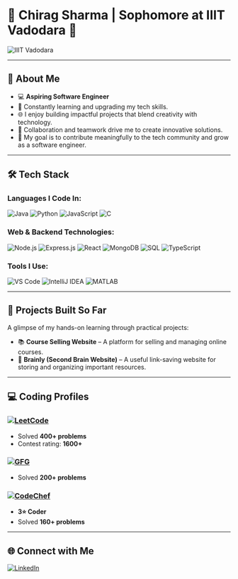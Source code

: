 # 🌟 Chirag Sharma | Sophomore at IIIT Vadodara 🌟 
![IIIT Vadodara](https://img.shields.io/badge/IIIT-Vadodara-blue?style=flat-square)  

---

## 🚀 About Me     
- 💻 **Aspiring Software Engineer**               
- 🌱 Constantly learning and upgrading my tech skills.                       
- 🌐 I enjoy building impactful projects that blend creativity with technology.            
- 🌟 Collaboration and teamwork drive me to create innovative solutions. 
- 🎯 My goal is to contribute meaningfully to the tech community and grow as a software engineer.                 

---

## 🛠️ Tech Stack                                       

### Languages I Code In:  
![Java](https://img.shields.io/badge/Java-ED8B00?style=for-the-badge&logo=java&logoColor=white)  ![Python](https://img.shields.io/badge/Python-3776AB?style=for-the-badge&logo=python&logoColor=white)  ![JavaScript](https://img.shields.io/badge/JavaScript-F7DF1E?style=for-the-badge&logo=javascript&logoColor=black) ![C](https://img.shields.io/badge/C-00599C?style=for-the-badge&logo=c&logoColor=white)  

### Web & Backend Technologies:  
![Node.js](https://img.shields.io/badge/Node.js-43853D?style=for-the-badge&logo=node.js&logoColor=white)  ![Express.js](https://img.shields.io/badge/Express.js-404D59?style=for-the-badge)  ![React](https://img.shields.io/badge/React-61DAFB?style=for-the-badge&logo=react&logoColor=black)  ![MongoDB](https://img.shields.io/badge/MongoDB-4EA94B?style=for-the-badge&logo=mongodb&logoColor=white)  ![SQL](https://img.shields.io/badge/SQL-4479A1?style=for-the-badge&logo=postgresql&logoColor=white)  ![TypeScript](https://img.shields.io/badge/TypeScript-007ACC?style=for-the-badge&logo=typescript&logoColor=white)  

### Tools I Use:  
![VS Code](https://img.shields.io/badge/VS%20Code-0078D4?style=for-the-badge&logo=visual-studio-code&logoColor=white) ![IntelliJ IDEA](https://img.shields.io/badge/IntelliJ%20IDEA-000000?style=for-the-badge&logo=intellij-idea&logoColor=white) ![MATLAB](https://img.shields.io/badge/MATLAB-FF8000?style=for-the-badge&logo=mathworks&logoColor=white)  

---

## 🌟 Projects Built So Far  
A glimpse of my hands-on learning through practical projects:  
- 📚 **Course Selling Website** – A platform for selling and managing online courses.  
- 🤖 **Brainly (Second Brain Website)** – A useful link-saving website for storing and organizing important resources.  

---

## 💻 Coding Profiles  
### [![LeetCode](https://img.shields.io/badge/LeetCode-FFA116?style=for-the-badge&logo=leetcode&logoColor=white)](https://leetcode.com/ImChirag/)  
- Solved **400+ problems**  
- Contest rating: **1600+**  

### [![GFG](https://img.shields.io/badge/GeeksforGeeks-0F9D58?style=for-the-badge&logo=geeksforgeeks&logoColor=white)](https://www.geeksforgeeks.org/user/chiragsharma24/)  
- Solved **200+ problems**  

### [![CodeChef](https://img.shields.io/badge/CodeChef-5B4638?style=for-the-badge&logo=codechef&logoColor=white)](https://www.codechef.com/users/chirag_045)  
- **3⭐ Coder**  
- Solved **160+ problems**  

---

## 🌐 Connect with Me  
[![LinkedIn](https://img.shields.io/badge/LinkedIn-0A66C2?style=for-the-badge&logo=linkedin&logoColor=white)](https://www.linkedin.com/in/chirag-sharma-365703226/)  
